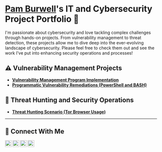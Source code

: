 # <a href="https://www.linkedin.com/in/pam-b-b8453188/">Pam Burwell</a>'s IT and Cybersecurity Project Portfolio 🔐

I'm passionate about cybersecurity and love tackling complex challenges through hands-on projects. From vulnerability management to threat detection, these projects allow me to dive deep into the ever-evolving landscape of cybersecurity. Please feel free to check them out and see the work I’ve put into enhancing security operations and processes!


## ⚠️ Vulnerability Management Projects

- **[Vulnerability Management Program Implementation](https://github.com/joshcybertest/vulnerability-management-program)**
- **[Programmatic Vulnerability Remediations (PowerShell and BASH)](https://github.com/joshcybertest/programmatic-vulnerability-remediations)**

## 🚨 Threat Hunting and Security Operations

- **[Threat Hunting Scenario (Tor Browser Usage)](https://github.com/joshmadakor0/threat-hunting-scenario-tor)**

<hr/>

## 🤳 Connect With Me

[<img align="left" alt="___________ | YouTube" width="22px" src="https://cdn.jsdelivr.net/npm/simple-icons@v3/icons/youtube.svg" />][youtube]
[<img align="left" alt="___________ | Twitter" width="22px" src="https://cdn.jsdelivr.net/npm/simple-icons@v3/icons/twitter.svg" />][twitter]
[<img align="left" alt="Pam Burwell | LinkedIn" width="22px" src="https://cdn.jsdelivr.net/npm/simple-icons@v3/icons/linkedin.svg" />][linkedin]
[<img align="left" alt="___________ | Instagram" width="22px" src="https://cdn.jsdelivr.net/npm/simple-icons@v3/icons/instagram.svg" />][instagram]

[twitter]: https://twitter.com/___________
[youtube]: https://www.youtube.com/c/___________
[instagram]: https://www.instagram.com/___________
[linkedin]: https://linkedin.com/in/pam-b-b8453188

<!--
<img width="35" alt="image" src="https://github.com/user-attachments/assets/2f41c7cd-5ea8-4475-b451-a37161b6c3fb"> 
<img width="35" alt="image" src="https://github.com/user-attachments/assets/77649969-9910-4994-8b96-74a116cfb2a8">
